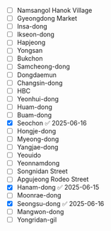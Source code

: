 - [ ] Namsangol Hanok Village
- [ ] Gyeongdong Market
- [ ] Insa-dong
- [ ] Ikseon-dong
- [ ] Hapjeong
- [ ] Yongsan
- [ ] Bukchon
- [ ] Samcheong-dong
- [ ] Dongdaemun
- [ ] Changsin-dong
- [ ] HBC
- [ ] Yeonhui-dong
- [ ] Huam-dong
- [ ] Buam-dong
- [x] Seochon ✅ 2025-06-16
- [ ] Hongje-dong
- [ ] Myeong-dong
- [ ] Yangjae-dong
- [ ] Yeouido
- [ ] Yeonnamdong
- [ ] Songnidan Street
- [ ] Apgujeong Rodeo Street
- [x] Hanam-dong ✅ 2025-06-15
- [ ] Moonrae-dong
- [x] Seongsu-dong ✅ 2025-06-16
- [ ] Mangwon-dong
- [ ] Yongridan-gil
